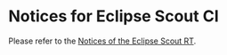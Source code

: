 # Notices for Eclipse Scout CI

Please refer to the [Notices of the Eclipse Scout RT](https://github.com/eclipse-scout/scout.rt/blob/releases/23.1/NOTICE.md).

